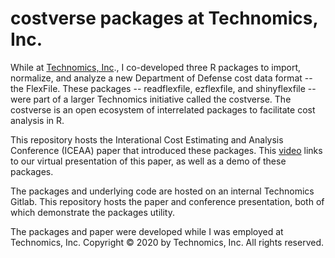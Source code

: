 # costverse packages at Technomics, Inc.

While at [Technomics, Inc](https://www.technomics.net/)., I co-developed three R packages to import, normalize, and analyze a new Department of Defense cost data format -- the FlexFile. These packages -- readflexfile, ezflexfile, and shinyflexfile -- were part of a larger Technomics initiative called the costverse. The costverse is an open ecosystem of interrelated packages to facilitate cost analysis in R.

This repository hosts the Interational Cost Estimating and Analysis Conference (ICEAA) paper that introduced these packages. This [video](https://www.youtube.com/watch?v=CvP9R172_mc) links to our virtual presentation of this paper, as well as a demo of these packages.

The packages and underlying code are hosted on an internal Technomics Gitlab. This repository hosts the paper and conference presentation, both of which demonstrate the packages utility.

The packages and paper were developed while I was employed at Technomics, Inc. Copyright © 2020 by Technomics, Inc. All rights reserved.
